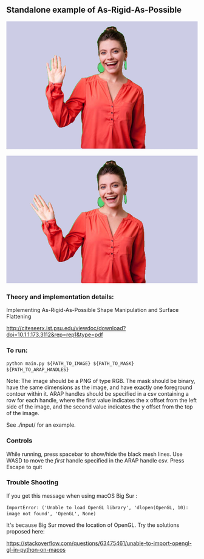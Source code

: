 ## Standalone example of As-Rigid-As-Possible 

![Drag Racing](readme_imgs/original.png)

![Drag Racing](readme_imgs/warped.png)
### Theory and implementation details:

Implementing As-Rigid-As-Possible Shape Manipulation and Surface Flattening 

http://citeseerx.ist.psu.edu/viewdoc/download?doi=10.1.1.173.3112&rep=rep1&type=pdf

### To run:

    python main.py ${PATH_TO_IMAGE} ${PATH_TO_MASK} ${PATH_TO_ARAP_HANDLES}
    
Note: The image should be a PNG of type RGB. 
The mask should be binary, have the same dimensions as the image, and have exactly one foreground contour within it. 
ARAP handles should be specified in a csv containing a row for each handle, where the first value
indicates the x offset from the left side of the image, and the second value indicates the y offset from the top of the image.

See ./input/ for an example.

### Controls

While running, press spacebar to show/hide the black mesh lines. 
Use WASD to move the *first* handle specified in the ARAP handle csv.
Press Escape to quit

### Trouble Shooting

If you get this message when using macOS Big Sur : 

    ImportError: ('Unable to load OpenGL library', 'dlopen(OpenGL, 10): image not found', 'OpenGL', None)
    
It's because Big Sur moved the location of OpenGL. Try the solutions proposed here:

https://stackoverflow.com/questions/63475461/unable-to-import-opengl-gl-in-python-on-macos
